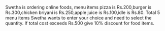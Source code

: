Swetha is ordering online foods,
menu items pizza is Rs.200,burger is Rs.300,chicken briyani is Rs.250,apple juice is Rs.100,idle is Rs.80.
Total 5 menu items Swetha wants to enter your choice and need to select the quantity.
If total cost exceeds Rs.500 give 10% discount for food items.

